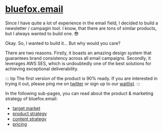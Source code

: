 # [bluefox.email](https://bluefox.email)

Since I have quite a lot of experience in the email field, I decided to build a newsletter / campagin tool. I know, that there are tons of similar products, but I always wanted to build one. :sunglasses:

Okay. So, I wanted to build it... But why would you care?

There are two reasons. Firstly, it boasts an amazing design system that guarantees brand consistency across all email campaigns. Secondly, it leverages AWS SES, which is undoubtedly one of the best solutions for achieving exceptional deliverability.

::: tip
The first version of the product is 90% ready. If you are interested in trying it out, please ping me on [twitter](https://twitter.com/bluefoxemail) or sign up to our [waitlist](https://bluefox.email/signup-waitlist.html).
::: 

In the following sub-pages, you can read about the product & marketing strategy of bluefox.email:
 - [target market](./target-market)
 - [product strategy](./product-strategy)
 - [content strategy](./content-strategy)
 - [pricing](./pricing)



